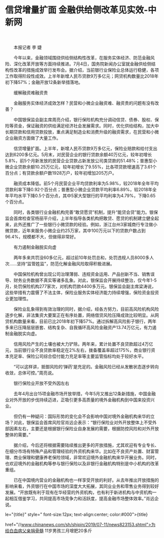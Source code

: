 # 信贷增量扩面 金融供给侧改革见实效-中新网

　　

　　本报记者 李 婕

　　今年以来，金融领域围绕供给侧结构性改革，在服务实体经济、防范金融风险、深化改革开放等方面持续推进。7月4日，国务院新闻办公室就金融供给侧结构性改革的措施成效举行发布会。据介绍，当前银行业保险业总体运行稳健，各项工作取得阶段性成效。上半年新增人民币贷款9万多亿元；网贷机构数量比2018年初下降57%；金融开放12条新举措落地。

　　缓解融资难融资贵

　　金融服务实体经济成效怎样？民营和小微企业融资难、融资贵的问题有没有改善？

　　中国银保监会副主席周亮介绍，银行保险机构充分调动信贷、债券、股权、保险等资金，保证融资的供给满足经济社会发展需求。同时，优化供给结构，加大中长期贷款和信用贷款投放，重点满足制造业和消费升级的融资需求，在民营和小微企业融资方面做了大量工作。

　　信贷增量扩面。上半年，新增人民币贷款9万多亿元，保险业赔款和给付支出达到6200多亿元。5月末，对民营企业的银行贷款余额40万亿元，较年初增长5.8%，前5个月新发放的民营企业贷款占新发放公司类贷款的51.48%；普惠型小微企业贷款余额10.25万亿元，较年初增长了9.55%，比各项贷款增速高了3.61个百分点；有贷款余额户数1928万户，较年初增加205万户。

　　融资成本降低。前5个月民营企业平均贷款利率为5.98%，较2018年全年平均贷款利率下降0.92个百分点；普惠型小微企业贷款平均利率6.89%，较2018年全年平均水平下降0.5个百分点，其中5家大型银行的平均利率为4.79%，下降0.65个百分点。

　　同时，各类银行业金融机构完善“敢贷愿贷”机制，提升“能贷会贷”能力。银保监会首席检查官杨丽平介绍，上半年指导各类机构把敢贷、愿贷的机制建立健全起来，此外还推广了一些银行小微贷款的经验。例如，浙江台州3家城商行专注做小微贷款，近年来服务小微企业约25万家，其中100万元以下的贷款户数占到96.4%，规模都不大，但做得非常好。

　　有力遏制金融脱实向虚

　　两年多来共罚没60多亿元，超过前10年处罚总和，处罚违规人员8000多人次……坚持“监管姓监”，防范化解金融风险取得积极进展。

　　中国保险机构曾出现公司治理薄弱、违规资金运用、产品创新不当、销售误导、财务业务数据不真实等诸多乱象。对此，银保监会开展持续整治，仅今年1-5月，处罚保险机构277家次，对机构罚款4400多万元。银保监会副主席梁涛说，这些举措有力震慑了不法主体，保险业服务实体经济能力持续增强，保险资金投资业更加理性。

　　保险业乱象得到有效治理的同时，据介绍，经各方努力，目前高风险机构风险逐步化解，非法集资大要案正在有序处置，网络借贷风险压降成效比较明显。从网贷机构数量来看，目前已比2018年初下降57%。通过拆解高风险影子银行，两年多来已压降层层嵌套、结构复杂、自我循环高风险金融资产13.74万亿元，有力遏制金融脱实向虚。

　　信用风险产生的土壤也被大力铲除。两年来，累计处置不良贷款超过4万亿元，当前银行业不良贷款率稳定在2%左右，拨备覆盖率超过175%，商业银行资本充足率、保险公司综合偿付能力充足率等主要监管指标均处于较好水平。

　　“可以这样讲，抵御风险的‘弹药’是充足的。金融风险已经从发散状态逐步转向收敛，总体可控。”周亮说。

　　银行保险业开放不受外因左右

　　去年4月出台15项金融市场开放举措，今年5月又推出12条新措施，中国金融业对外开放的步伐持续迈进，正吸引更多高质量的境外金融机构到中国来投资兴业。

　　但仍有一种疑问：国际形势的变化会不会影响中国对境外金融机构来华的立场？对此，银保监会首席风险官肖远企表示：“银行保险业对外开放整体上不受外部因素左右，主要还是根据银行保险业自身发展的需要，根据防控风险和对外开放整体的需要。”

　　据介绍，今后还将根据需要陆续推出更多的开放措施，尤其欢迎有专业专长、在细分市场有特殊产品和管理经验的外资机构来华。比如在不良资产处置、财富管理、商业保理和健康养老保险领域，非常欢迎境外金融机构来华开展业务。同时，也欢迎境外的金融机构等参与银行保险以及非银行金融机构特别是中小机构的改革重组。

　　已在中国境内营业的金融机构也一样享受开放的利好。从去年推出开放措施的影响来看，外资银行在中国市场的深度大大拓展，其同业业务和零售业务得到较好发展。“开放既有利于现有在华经营的外资机构，也有利于新进机构与中资机构一起相互借鉴学习，共同提高市场竞争力和活跃度，提高金融市场整体效率。”肖远企说。

le="{title}" style=" font-size:12px; text-align:center; color:#000">{title}

href="//www.chinanews.com/sh/shipin/2019/07-11/news823153.shtml">为给白血病父亲捐骨髓 11岁男孩三月增肥20多斤
